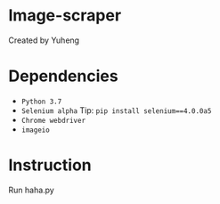 # Image-scraper
Created by Yuheng
# Dependencies
* ``Python 3.7``
* ``Selenium alpha`` Tip: ``pip install selenium==4.0.0a5``
* ``Chrome webdriver``
* ``imageio``
# Instruction
Run haha.py
